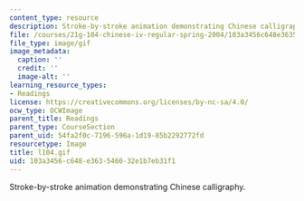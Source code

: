 ```yaml
---
content_type: resource
description: Stroke-by-stroke animation demonstrating Chinese calligraphy.
file: /courses/21g-104-chinese-iv-regular-spring-2004/103a3456c648e363546032e1b7eb31f1_l104.gif
file_type: image/gif
image_metadata:
  caption: ''
  credit: ''
  image-alt: ''
learning_resource_types:
- Readings
license: https://creativecommons.org/licenses/by-nc-sa/4.0/
ocw_type: OCWImage
parent_title: Readings
parent_type: CourseSection
parent_uid: 54fa2f0c-7196-596a-1d19-85b2292772fd
resourcetype: Image
title: l104.gif
uid: 103a3456-c648-e363-5460-32e1b7eb31f1
---
```

Stroke-by-stroke animation demonstrating Chinese calligraphy.